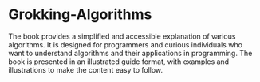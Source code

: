 # Grokking-Algorithms
The book provides a simplified and accessible explanation of various algorithms. It is designed for programmers and curious individuals who want to understand algorithms and their applications in programming. The book is presented in an illustrated guide format, with examples and illustrations to make the content easy to follow.
